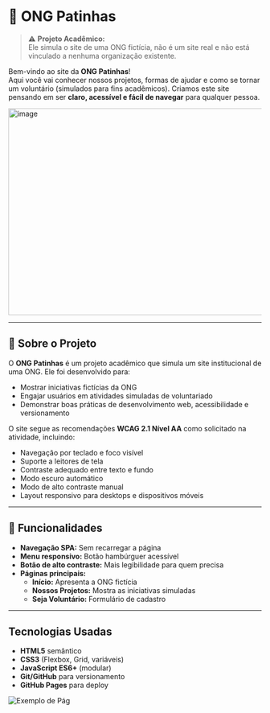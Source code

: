 # 🐾 ONG Patinhas

> ⚠️ **Projeto Acadêmico:**  
> Ele simula o site de uma ONG fictícia, não é um site real e não está vinculado a nenhuma organização existente.

Bem-vindo ao site da **ONG Patinhas**!  
Aqui você vai conhecer nossos projetos, formas de ajudar e como se tornar um voluntário (simulados para fins acadêmicos). Criamos este site pensando em ser **claro, acessível e fácil de navegar** para qualquer pessoa.

<img width="600" height="411" alt="image" src="https://github.com/user-attachments/assets/3a4a8eec-7a0e-4421-adab-2ecad4d34812" />

---

## 🌟 Sobre o Projeto

O **ONG Patinhas** é um projeto acadêmico que simula um site institucional de uma ONG.
Ele foi desenvolvido para:

- Mostrar iniciativas fictícias da ONG
- Engajar usuários em atividades simuladas de voluntariado
- Demonstrar boas práticas de desenvolvimento web, acessibilidade e versionamento

O site segue as recomendações **WCAG 2.1 Nível AA** como solicitado na atividade, incluindo:

- Navegação por teclado e foco visível
- Suporte a leitores de tela
- Contraste adequado entre texto e fundo
- Modo escuro automático
- Modo de alto contraste manual
- Layout responsivo para desktops e dispositivos móveis

---

## 📌 Funcionalidades

- **Navegação SPA:** Sem recarregar a página
- **Menu responsivo:** Botão hambúrguer acessível
- **Botão de alto contraste:** Mais legibilidade para quem precisa
- **Páginas principais:**
  - **Início:** Apresenta a ONG fictícia
  - **Nossos Projetos:** Mostra as iniciativas simuladas
  - **Seja Voluntário:** Formulário de cadastro
 
---

##  Tecnologias Usadas

- **HTML5** semântico  
- **CSS3** (Flexbox, Grid, variáveis)  
- **JavaScript ES6+** (modular)  
- **Git/GitHub** para versionamento  
- **GitHub Pages** para deploy  

![Exemplo de Pág]()
